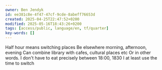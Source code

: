 ```yaml
---
owner: Ben Jendyk
id: ee381c8e-4f47-47cf-9cde-8abeff76653d
created: 2025-04-25T22:47:52+0200
modified: 2025-05-16T18:43:26+0200
tags: [access/public, language/en, tf/quarter]
key-words: []
---
```


Half hour means switching places 
Be elsewhere morning, afternoon, evening 
Can combine library with cafes, cultural places etc
Or in other words. I don't have to eat precisely between 18:00, 1830 I at least use the time to switch 